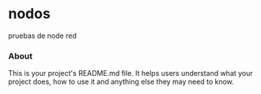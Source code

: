 nodos
=====

pruebas de node red

### About

This is your project's README.md file. It helps users understand what your
project does, how to use it and anything else they may need to know.